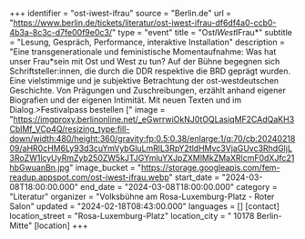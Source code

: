 +++
identifier = "ost-iwest-ifrau"
source = "Berlin.de"
url = "https://www.berlin.de/tickets/literatur/ost-iwest-ifrau-df6df4a0-ccb0-4b3a-8c3c-d7fe00f9e0c3/"
type = "event"
title = "Ost*IWest*IFrau*"
subtitle = "Lesung, Gespräch, Performance, interaktive Installation"
description = "Eine transgenerationale und feministische Momentaufnahme: Was hat unser Frau*sein mit Ost und West zu tun? Auf der Bühne begegnen sich Schriftsteller:innen, die durch die DDR respektive die BRD geprägt wurden. Eine vielstimmige und je subjektive Betrachtung der ost-westdeutschen Geschichte. Von Prägungen und Zuschreibungen, erzählt anhand eigener Biografien und der eigenen Intimität. Mit neuen Texten und im Dialog.>Festivalpass bestellen ["
image = "https://imgproxy.berlinonline.net/_eGwrrwiOkNJ0tOQLasiqMF2CAdQaKH3CblMf_VCp4Q/resizing_type:fill-down/width:480/height:360/gravity:fp:0.5:0.38/enlarge:1/q:70/cb:2024021809/aHR0cHM6Ly93d3cuYmVybGluLmRlL3RpY2tldHMvc3VjaGUvc3RhdGljL3RoZW1lcyUyRmZyb250ZW5kJTJGYmluYXJpZXMlMkZMaXRlcmF0dXJfc21hbGwuanBn.jpg"
image_bucket = "https://storage.googleapis.com/fem-readup.appspot.com/ost-iwest-ifrau.webp"
start_date = "2024-03-08T18:00:00.000"
end_date = "2024-03-08T18:00:00.000"
category = "Literatur"
organizer = "Volksbühne am Rosa-Luxemburg-Platz - Roter Salon"
updated = "2024-02-18T08:43:00.000"
languages = []
[contact]
location_street = "Rosa-Luxemburg-Platz"
location_city = " 10178 Berlin-Mitte"
[location]
+++